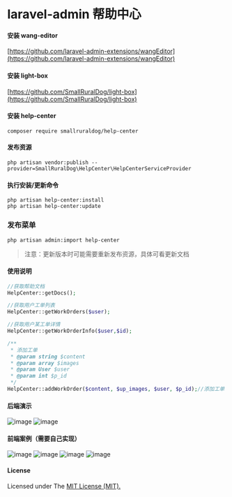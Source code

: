 laravel-admin 帮助中心
======

#### 安装 wang-editor

[https://github.com/laravel-admin-extensions/wangEditor](https://github.com/laravel-admin-extensions/wangEditor)

#### 安装 light-box

[https://github.com/SmallRuralDog/light-box](https://github.com/SmallRuralDog/light-box)


#### 安装 help-center

```$xslt
composer require smallruraldog/help-center
```

#### 发布资源
```
php artisan vendor:publish --provider=SmallRuralDog\HelpCenter\HelpCenterServiceProvider
```
#### 执行安装/更新命令
```
php artisan help-center:install
php artisan help-center:update
```

### 发布菜单
```$xslt
php artisan admin:import help-center
```

> 注意：更新版本时可能需要重新发布资源，具体可看更新文档

#### 使用说明
```php
//获取帮助文档
HelpCenter::getDocs();

//获取用户工单列表
HelpCenter::getWorkOrders($user);

//获取用户某工单详情
HelpCenter::getWorkOrderInfo($user,$id);

/**
 * 添加工单
 * @param string $content
 * @param array $images
 * @param User $user
 * @param int $p_id
 */
HelpCenter::addWorkOrder($content, $up_images, $user, $p_id);//添加工单
```

#### 后端演示
![image](https://user-images.githubusercontent.com/5151848/50128218-24b6c180-02af-11e9-8d2d-e7dd240585b4.png)
![image](https://user-images.githubusercontent.com/5151848/50128260-487a0780-02af-11e9-8834-14ffcdb8d878.png)

#### 前端案例（需要自己实现）
![image](https://user-images.githubusercontent.com/5151848/50128298-6c3d4d80-02af-11e9-8af4-e50152c76126.png)
![image](https://user-images.githubusercontent.com/5151848/50128317-7eb78700-02af-11e9-9bec-0f846f11d3e2.png)
![image](https://user-images.githubusercontent.com/5151848/50128333-8e36d000-02af-11e9-9ad2-782181bb37cb.png)
![image](https://user-images.githubusercontent.com/5151848/50128347-a3abfa00-02af-11e9-962a-f7f7875eb180.png)


#### License

Licensed under The [MIT License (MIT). ](https://github.com/SmallRuralDog/help-center/blob/master/LICENSE)